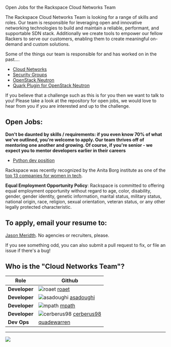 Open Jobs for the Rackspace Cloud Networks Team

The Rackspace Cloud Networks Team is looking for a range of skills and roles.
Our team is responsible for leveraging open and innovative networking
technologies to build and maintain a reliable, performant, and supportable SDN
stack. Additionally we create tools to empower our fellow Rackers to serve our
customers, enabling them to create meaningful on-demand and custom solutions.

Some of the things our team is responsible for and has worked on in the past....

* [Cloud Networks](http://www.rackspace.com/cloud/networks/)
* [Security Groups](http://www.rackspace.com/blog/secure-your-cloud-server-deployment-with-neutron-security-groups/)
* [OpenStack Neutron](https://wiki.openstack.org/wiki/Neutron)
* [Quark Plugin for OpenStack Neutron](https://github.com/rackerlabs/quark)

If you believe that a challenge such as this is for you then we want to talk to you!
Please take a look at the repository for open jobs, we would love to hear from
you if you are interested and up to the challenge.

## Open Jobs:

**Don't be daunted by skills / requirements: if you even know 70% of what we've
outlined, you're welcome to apply. Our team thrives off of mentoring one another
and growing. Of course, if you're senior - we expect you to mentor developers
earlier in their careers**

* [Python dev position](python-dev-2.md)

Rackspace was recently recognized by the Anita Borg institute as one of the
[top 13 companies for women in tech](http://mashable.com/2015/04/09/women-in-tech-top-companies/).

**Equal Employment Opportunity Policy**: Rackspace is committed to offering equal employment opportunity without regard to age, color, disability, gender, gender identity, genetic information, marital status, military status, national origin, race, religion, sexual orientation, veteran status, or any other legally protected characteristic.

## To apply, email your resume to:

[Jason Meridth](mailto:jason.meridth@rackspace.com). No agencies or recruiters, please.


If you see something odd, you can also submit a pull request to fix, or file an
issue if there's a bug!

## Who is the "Cloud Networks Team"?
|Role|Github|
|---    |---    |
|**Developer**|![roaet](https://avatars2.githubusercontent.com/u/312320?v=3&s=20) [roaet](https://github.com/roaet)|
|**Developer** |![asadoughi](https://avatars3.githubusercontent.com/u/775631?v=3&s=20) [asadoughi](https://github.com/asadoughi)|
|**Developer**|![mpath](https://avatars1.githubusercontent.com/u/4673268?v=3&s=20) [mpath](https://github.com/mpath)|
|**Developer**|![cerberus98](https://avatars1.githubusercontent.com/u/86828?v=3&s=20)  [cerberus98](https://github.com/cerberus98)|
|**Dev Ops**| [quadewarren](https://github.com/quadewarren)|

---

<img src="http://i.imgur.com/koapmwg.png" />
